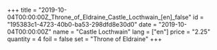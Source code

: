 +++
title = "2019-10-04T00:00:00Z_Throne_of_Eldraine_Castle_Locthwain_[en]_false"
id = "195383c1-4723-40b0-ba53-298dfd8e30d0"
date = "2019-10-04T00:00:00Z"
name = "Castle Locthwain"
lang = ["en"]
price = "2.25"
quantity = 4
foil = false
set = "Throne of Eldraine"
+++
